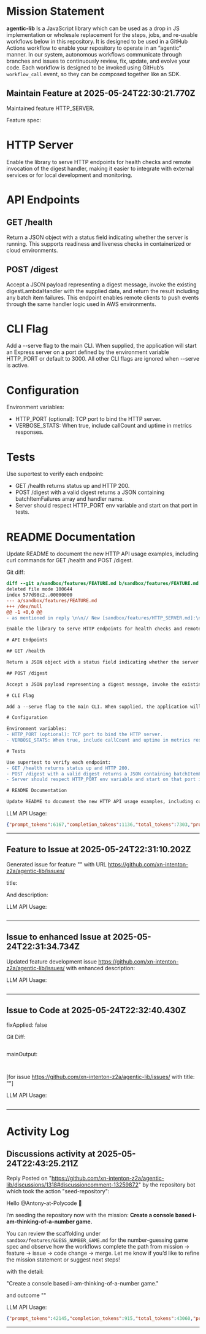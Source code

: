 # Mission Statement

**agentic‑lib** Is a JavaScript library which can be used as a drop in JS implementation or wholesale replacement for 
the steps, jobs, and re-usable workflows below in this repository. It is designed to be used in a GitHub Actions 
workflow to enable your repository to operate in an “agentic” manner. In our system, autonomous workflows communicate
through branches and issues to continuously review, fix, update, and evolve your code. Each workflow is designed to be
invoked using GitHub’s `workflow_call` event, so they can be composed together like an SDK.
## Maintain Feature at 2025-05-24T22:30:21.770Z

Maintained feature HTTP_SERVER.

Feature spec:

# HTTP Server

Enable the library to serve HTTP endpoints for health checks and remote invocation of the digest handler, making it easier to integrate with external services or for local development and monitoring.

# API Endpoints

## GET /health

Return a JSON object with a status field indicating whether the server is running. This supports readiness and liveness checks in containerized or cloud environments.

## POST /digest

Accept a JSON payload representing a digest message, invoke the existing digestLambdaHandler with the supplied data, and return the result including any batch item failures. This endpoint enables remote clients to push events through the same handler logic used in AWS environments.

# CLI Flag

Add a --serve flag to the main CLI. When supplied, the application will start an Express server on a port defined by the environment variable HTTP_PORT or default to 3000. All other CLI flags are ignored when --serve is active.

# Configuration

Environment variables:
- HTTP_PORT (optional): TCP port to bind the HTTP server.
- VERBOSE_STATS: When true, include callCount and uptime in metrics responses.

# Tests

Use supertest to verify each endpoint:
- GET /health returns status up and HTTP 200.
- POST /digest with a valid digest returns a JSON containing batchItemFailures array and handler name.
- Server should respect HTTP_PORT env variable and start on that port in tests.

# README Documentation

Update README to document the new HTTP API usage examples, including curl commands for GET /health and POST /digest.


Git diff:

```diff
diff --git a/sandbox/features/FEATURE.md b/sandbox/features/FEATURE.md
deleted file mode 100644
index 577d98c2..00000000
--- a/sandbox/features/FEATURE.md
+++ /dev/null
@@ -1 +0,0 @@
- as mentioned in reply \n\n// New [sandbox/features/HTTP_SERVER.md]:\n# HTTP Server

Enable the library to serve HTTP endpoints for health checks and remote invocation of the digest handler, making it easier to integrate with external services or for local development and monitoring.

# API Endpoints

## GET /health

Return a JSON object with a status field indicating whether the server is running. This supports readiness and liveness checks in containerized or cloud environments.

## POST /digest

Accept a JSON payload representing a digest message, invoke the existing digestLambdaHandler with the supplied data, and return the result including any batch item failures. This endpoint enables remote clients to push events through the same handler logic used in AWS environments.

# CLI Flag

Add a --serve flag to the main CLI. When supplied, the application will start an Express server on a port defined by the environment variable HTTP_PORT or default to 3000. All other CLI flags are ignored when --serve is active.

# Configuration

Environment variables:
- HTTP_PORT (optional): TCP port to bind the HTTP server.
- VERBOSE_STATS: When true, include callCount and uptime in metrics responses.

# Tests

Use supertest to verify each endpoint:
- GET /health returns status up and HTTP 200.
- POST /digest with a valid digest returns a JSON containing batchItemFailures array and handler name.
- Server should respect HTTP_PORT env variable and start on that port in tests.

# README Documentation

Update README to document the new HTTP API usage examples, including curl commands for GET /health and POST /digest.
```

LLM API Usage:

```json
{"prompt_tokens":6167,"completion_tokens":1136,"total_tokens":7303,"prompt_tokens_details":{"cached_tokens":0,"audio_tokens":0},"completion_tokens_details":{"reasoning_tokens":768,"audio_tokens":0,"accepted_prediction_tokens":0,"rejected_prediction_tokens":0}}
```
---

## Feature to Issue at 2025-05-24T22:31:10.202Z

Generated issue  for feature "" with URL https://github.com/xn-intenton-z2a/agentic-lib/issues/

title:



And description:



LLM API Usage:

```json

```
---

## Issue to enhanced Issue at 2025-05-24T22:31:34.734Z

Updated feature development issue https://github.com/xn-intenton-z2a/agentic-lib/issues/ with enhanced description:



LLM API Usage:

```json

```
---

## Issue to Code at 2025-05-24T22:32:40.430Z

fixApplied: false



Git Diff:

```

```
mainOutput:
```


```
[for issue https://github.com/xn-intenton-z2a/agentic-lib/issues/ with title: ""]

LLM API Usage:

```json

```
---

# Activity Log

## Discussions activity at 2025-05-24T22:43:25.211Z

Reply Posted on "https://github.com/xn-intenton-z2a/agentic-lib/discussions/1318#discussioncomment-13259872" by the repository bot which took the action "seed-repository":

Hello @Antony-at-Polycode 👋

I’m seeding the repository now with the mission: **Create a console based i-am-thinking-of-a-number game.**

You can review the scaffolding under `sandbox/features/GUESS_NUMBER_GAME.md` for the number-guessing game spec and observe how the workflows complete the path from mission → feature → issue → code change → merge. Let me know if you’d like to refine the mission statement or suggest next steps!

with the detail:

"Create a console based i-am-thinking-of-a-number game."

and outcome ""

LLM API Usage:

```json
{"prompt_tokens":42145,"completion_tokens":915,"total_tokens":43060,"prompt_tokens_details":{"cached_tokens":0,"audio_tokens":0},"completion_tokens_details":{"reasoning_tokens":768,"audio_tokens":0,"accepted_prediction_tokens":0,"rejected_prediction_tokens":0}}

```
---

